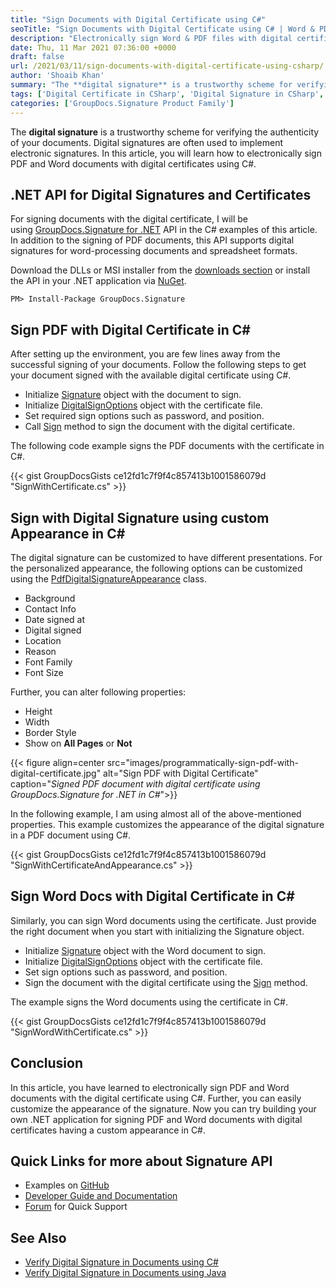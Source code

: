 ```yaml
---
title: "Sign Documents with Digital Certificate using C#"
seoTitle: "Sign Documents with Digital Certificate using C# | Word & PDF"
description: "Electronically sign Word & PDF files with digital certificate in C# using .NET API for electronic signatures. Change the appearance of digital signatures."
date: Thu, 11 Mar 2021 07:36:00 +0000
draft: false
url: /2021/03/11/sign-documents-with-digital-certificate-using-csharp/
author: 'Shoaib Khan'
summary: "The **digital signature** is a trustworthy scheme for verifying the authenticity of your documents. Digital signatures are often used to implement electronic signatures. In this article, you will learn how to electronically sign PDF and Word documents with digital certificates using C#."
tags: ['Digital Certificate in CSharp', 'Digital Signature in CSharp', 'Sign PDF in CSharp', 'Sign with Digital Certificate in CSharp', 'Sign Word in CSharp']
categories: ['GroupDocs.Signature Product Family']
---
```


The **digital signature** is a trustworthy scheme for verifying the authenticity of your documents. Digital signatures are often used to implement electronic signatures. In this article, you will learn how to electronically sign PDF and Word documents with digital certificates using C#.

## .NET API for Digital Signatures and Certificates

For signing documents with the digital certificate, I will be using [GroupDocs.Signature for .NET][2] API in the C# examples of this article. In addition to the signing of PDF documents, this API supports digital signatures for word-processing documents and spreadsheet formats.

Download the DLLs or MSI installer from the [downloads section][3] or install the API in your .NET application via [NuGet][4].

```
PM> Install-Package GroupDocs.Signature
```

## Sign PDF with Digital Certificate in C#

After setting up the environment, you are few lines away from the successful signing of your documents. Follow the following steps to get your document signed with the available digital certificate using C#.

*   Initialize [Signature][5] object with the document to sign.
*   Initialize [DigitalSignOptions][6] object with the certificate file.
*   Set required sign options such as password, and position.
*   Call [Sign][7] method to sign the document with the digital certificate.

The following code example signs the PDF documents with the certificate in C#.

{{< gist GroupDocsGists ce12fd1c7f9f4c857413b1001586079d "SignWithCertificate.cs" >}}

## Sign with Digital Signature using custom Appearance in C#

The digital signature can be customized to have different presentations. For the personalized appearance, the following options can be customized using the [PdfDigitalSignatureAppearance][8] class.

*   Background
*   Contact Info
*   Date signed at
*   Digital signed
*   Location
*   Reason
*   Font Family
*   Font Size

Further, you can alter following properties:

*   Height
*   Width
*   Border Style
*   Show on **All Pages** or **Not**



{{< figure align=center src="images/programmatically-sign-pdf-with-digital-certificate.jpg" alt="Sign PDF with Digital Certificate" caption="<em>Signed PDF document with digital certificate using GroupDocs.Signature for .NET in C#</em>">}}


In the following example, I am using almost all of the above-mentioned properties. This example customizes the appearance of the digital signature in a PDF document using C#.

{{< gist GroupDocsGists ce12fd1c7f9f4c857413b1001586079d "SignWithCertificateAndAppearance.cs" >}}

## Sign Word Docs with Digital Certificate in C#

Similarly, you can sign Word documents using the certificate. Just provide the right document when you start with initializing the Signature object.

*   Initialize [Signature][9] object with the Word document to sign.
*   Initialize [DigitalSignOptions][10] object with the certificate file.
*   Set sign options such as password, and position.
*   Sign the document with the digital certificate using the [Sign][11] method.

The example signs the Word documents using the certificate in C#.

{{< gist GroupDocsGists ce12fd1c7f9f4c857413b1001586079d "SignWordWithCertificate.cs" >}}

## Conclusion

In this article, you have learned to electronically sign PDF and Word documents with the digital certificate using C#. Further, you can easily customize the appearance of the signature. Now you can try building your own .NET application for signing PDF and Word documents with digital certificates having a custom appearance in C#.

## Quick Links for more about Signature API

*   Examples on [GitHub][12]
*   [Developer Guide and Documentation][13]
*   [Forum][14] for Quick Support

## See Also

*   [Verify Digital Signature in Documents using C#][15]
*   [Verify Digital Signature in Documents using Java][16]







[1]: https://blog.groupdocs.com/2021/03/11/sign-documents-with-digital-certificate-using-csharp/
[2]: https://products.groupdocs.com/signature/net
[3]: https://downloads.groupdocs.com/signature/net
[4]: https://www.nuget.org/packages/groupdocs.signature
[5]: https://apireference.groupdocs.com/net/signature/groupdocs.signature/signature
[6]: https://apireference.groupdocs.com/signature/net/groupdocs.signature.options/digitalsignoptions
[7]: https://apireference.groupdocs.com/signature/net/groupdocs.signature/signature/methods/sign/index
[8]: https://apireference.groupdocs.com/signature/net/groupdocs.signature.options.appearances/pdfdigitalsignatureappearance
[9]: https://apireference.groupdocs.com/net/signature/groupdocs.signature/signature
[10]: https://apireference.groupdocs.com/signature/net/groupdocs.signature.options/digitalsignoptions
[11]: https://apireference.groupdocs.com/signature/net/groupdocs.signature/signature/methods/sign/index
[12]: https://github.com/groupdocs-signature/GroupDocs.Signature-for-.NET
[13]: https://docs.groupdocs.com/signature/net
[14]: https://forum.groupdocs.com/c/signature
[15]: https://blog.groupdocs.com/2019/09/25/verify-digital-signature-in-documents-using-csharp/
[16]: https://blog.groupdocs.com/2020/10/06/verify-digital-signature-in-documents-using-java/

